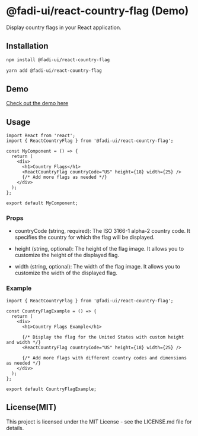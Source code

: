 # @fadi-ui/react-country-flag (Demo)

Display country flags in your React application.

## Installation

```bash
npm install @fadi-ui/react-country-flag
```

```bash
yarn add @fadi-ui/react-country-flag
```

## Demo
[Check out the demo here](https://stackblitz.com/~/github.com/fadinouira/react-country-flag-demo)

## Usage

```
import React from 'react';
import { ReactCountryFlag } from '@fadi-ui/react-country-flag';

const MyComponent = () => {
  return (
    <div>
      <h1>Country Flags</h1>
      <ReactCountryFlag countryCode="US" height={18} width={25} />
      {/* Add more flags as needed */}
    </div>
  );
};

export default MyComponent;
```

### Props

- countryCode (string, required): The ISO 3166-1 alpha-2 country code. It specifies the country for which the flag will be displayed.

- height (string, optional): The height of the flag image. It allows you to customize the height of the displayed flag.

- width (string, optional): The width of the flag image. It allows you to customize the width of the displayed flag.

### Example

```
import { ReactCountryFlag } from '@fadi-ui/react-country-flag';

const CountryFlagExample = () => {
  return (
    <div>
      <h1>Country Flags Example</h1>

      {/* Display the flag for the United States with custom height and width */}
      <ReactCountryFlag countryCode="US" height={18} width={25} />

      {/* Add more flags with different country codes and dimensions as needed */}
    </div>
  );
};

export default CountryFlagExample;
```

## License(MIT)

This project is licensed under the MIT License - see the LICENSE.md file for details.
